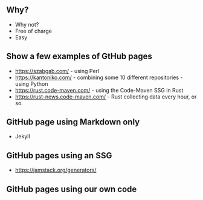 
## Why?

* Why not?
* Free of charge
* Easy


## Show a few examples of GtHub pages
* https://szabgab.com/               - using Perl
* https://kantoniko.com/             - combining some 10 different repositories - using Python
* https://rust.code-maven.com/       - using the Code-Maven SSG in Rust
* https://rust-news.code-maven.com/  - Rust collecting data every hour, or so.

## GitHub page using Markdown only

* Jekyll

## GitHub pages using an SSG

* https://jamstack.org/generators/

## GitHub pages using our own code


